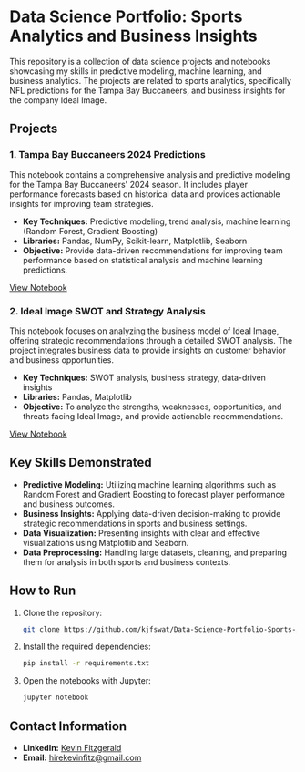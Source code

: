 # Data Science Portfolio: Sports Analytics and Business Insights

This repository is a collection of data science projects and notebooks showcasing my skills in predictive modeling, machine learning, and business analytics. The projects are related to sports analytics, specifically NFL predictions for the Tampa Bay Buccaneers, and business insights for the company Ideal Image.

## Projects

### 1. Tampa Bay Buccaneers 2024 Predictions
This notebook contains a comprehensive analysis and predictive modeling for the Tampa Bay Buccaneers' 2024 season. It includes player performance forecasts based on historical data and provides actionable insights for improving team strategies.

- **Key Techniques:** Predictive modeling, trend analysis, machine learning (Random Forest, Gradient Boosting)
- **Libraries:** Pandas, NumPy, Scikit-learn, Matplotlib, Seaborn
- **Objective:** Provide data-driven recommendations for improving team performance based on statistical analysis and machine learning predictions.

[View Notebook](https://github.com/kjfswat/Data-Science-Portfolio-Sports-Analytics-and-Business-Insights/blob/main/Bucs.ipynb)

### 2. Ideal Image SWOT and Strategy Analysis
This notebook focuses on analyzing the business model of Ideal Image, offering strategic recommendations through a detailed SWOT analysis. The project integrates business data to provide insights on customer behavior and business opportunities.

- **Key Techniques:** SWOT analysis, business strategy, data-driven insights
- **Libraries:** Pandas, Matplotlib
- **Objective:** To analyze the strengths, weaknesses, opportunities, and threats facing Ideal Image, and provide actionable recommendations.

[View Notebook](path/to/Ideal_Image_Analysis.ipynb)

## Key Skills Demonstrated

- **Predictive Modeling:** Utilizing machine learning algorithms such as Random Forest and Gradient Boosting to forecast player performance and business outcomes.
- **Business Insights:** Applying data-driven decision-making to provide strategic recommendations in sports and business settings.
- **Data Visualization:** Presenting insights with clear and effective visualizations using Matplotlib and Seaborn.
- **Data Preprocessing:** Handling large datasets, cleaning, and preparing them for analysis in both sports and business contexts.

## How to Run

1. Clone the repository:
    ```bash
    git clone https://github.com/kjfswat/Data-Science-Portfolio-Sports-Analytics-and-Business-Insights.git
    ```

2. Install the required dependencies:
    ```bash
    pip install -r requirements.txt
    ```

3. Open the notebooks with Jupyter:
    ```bash
    jupyter notebook
    ```

## Contact Information

- **LinkedIn:** [Kevin Fitzgerald](https://www.linkedin.com/in/kevfitzgerald)
- **Email:** hirekevinfitz@gmail.com
